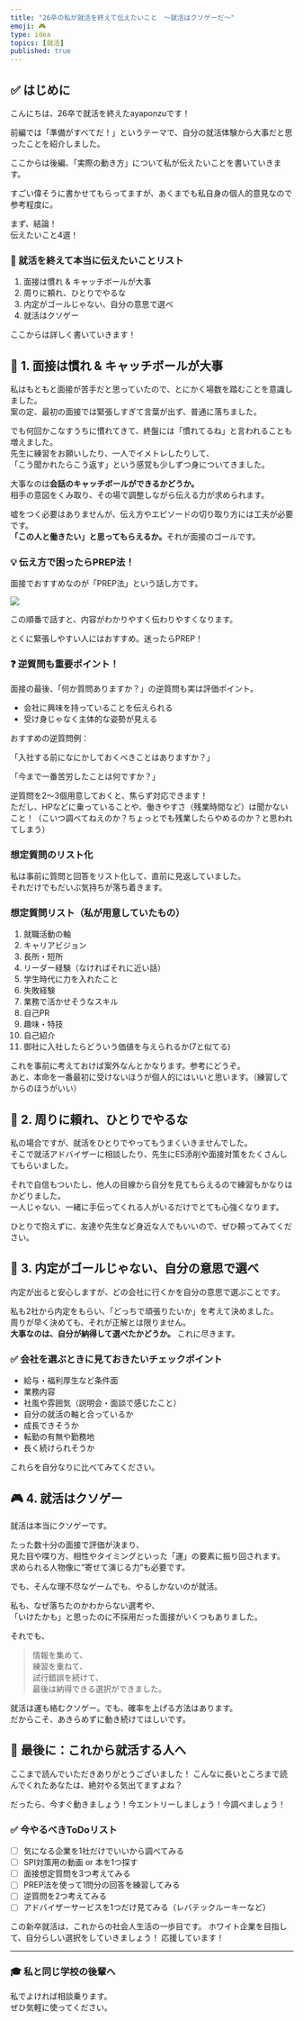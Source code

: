 ```yaml
---
title: "26卒の私が就活を終えて伝えたいこと　～就活はクソゲーだ～"
emoji: 🎮
type: idea
topics: [就活]
published: true
---
```

## ✅ はじめに

こんにちは、26卒で就活を終えたayaponzuです！

前編では「準備がすべてだ！」というテーマで、自分の就活体験から大事だと思ったことを紹介しました。

ここからは後編、「実際の動き方」について私が伝えたいことを書いていきます。

すごい偉そうに書かせてもらってますが、あくまでも私自身の個人的意見なので参考程度に。

まず、結論！<br>伝えたいこと4選！

### 🎯 就活を終えて本当に伝えたいことリスト

1. 面接は慣れ & キャッチボールが大事
2. 周りに頼れ、ひとりでやるな
3. 内定がゴールじゃない、自分の意思で選べ
4. 就活はクソゲー

ここからは詳しく書いていきます！
## 🎤 1. 面接は慣れ & キャッチボールが大事

私はもともと面接が苦手だと思っていたので、とにかく場数を踏むことを意識しました。  
案の定、最初の面接では緊張しすぎて言葉が出ず、普通に落ちました。

でも何回かこなすうちに慣れてきて、終盤には「慣れてるね」と言われることも増えました。  
先生に練習をお願いしたり、一人でイメトレしたりして、  
「こう聞かれたらこう返す」という感覚も少しずつ身についてきました。

大事なのは<b>会話のキャッチボールができるかどうか。</b>  
相手の意図をくみ取り、その場で調整しながら伝える力が求められます。

嘘をつく必要はありませんが、伝え方やエピソードの切り取り方には工夫が必要です。  
<b>「この人と働きたい」と思ってもらえるか。</b>それが面接のゴールです。

### 💡 伝え方で困ったらPREP法！

面接でおすすめなのが「PREP法」という話し方です。

![](https://storage.googleapis.com/zenn-user-upload/d3d20f66e4f5-20250504.jpg)

この順番で話すと、内容がわかりやすく伝わりやすくなります。

とくに緊張しやすい人にはおすすめ。迷ったらPREP！

### ❓ 逆質問も重要ポイント！

面接の最後、「何か質問ありますか？」の逆質問も実は評価ポイント。
- 会社に興味を持っていることを伝えられる
- 受け身じゃなく主体的な姿勢が見える

おすすめの逆質問例：

「入社する前になにかしておくべきことはありますか？」

「今まで一番苦労したことは何ですか？」

逆質問を2〜3個用意しておくと、焦らず対応できます！<br>
ただし、HPなどに乗っていることや、働きやすさ（残業時間など）は聞かないこと！（こいつ調べてねえのか？ちょっとでも残業したらやめるのか？と思われてしまう）

### 想定質問のリスト化
私は事前に質問と回答をリスト化して、直前に見返していました。  
それだけでもだいぶ気持ちが落ち着きます。

### 想定質問リスト（私が用意していたもの）
1. 就職活動の軸  
2. キャリアビジョン  
3. 長所・短所  
4. リーダー経験（なければそれに近い話）  
5. 学生時代に力を入れたこと  
6. 失敗経験  
7. 業務で活かせそうなスキル  
8. 自己PR  
9. 趣味・特技  
10. 自己紹介
11. 御社に入社したらどういう価値を与えられるか(7と似てる)

これを事前に考えておけば案外なんとかなります。参考にどうぞ。<br>
あと、本命を一番最初に受けないほうが個人的にはいいと思います。（練習してからのほうがいい）

## 🤝 2. 周りに頼れ、ひとりでやるな

私の場合ですが、就活をひとりでやってもうまくいきませんでした。  
そこで就活アドバイザーに相談したり、先生にES添削や面接対策をたくさんしてもらいました。

それで自信もついたし、他人の目線から自分を見てもらえるので練習もかなりはかどりました。  
一人じゃない、一緒に手伝ってくれる人がいるだけでとても心強くなります。

ひとりで抱えずに、友達や先生など身近な人でもいいので、ぜひ頼ってみてください。

## 🧭 3. 内定がゴールじゃない、自分の意思で選べ

内定が出ると安心しますが、どの会社に行くかを自分の意思で選ぶことです。

私も2社から内定をもらい、「どっちで頑張りたいか」を考えて決めました。  
周りが早く決めても、それが正解とは限りません。  
<b>大事なのは、自分が納得して選べたかどうか。</b> これに尽きます。

### ✅ 会社を選ぶときに見ておきたいチェックポイント

- 給与・福利厚生など条件面
- 業務内容
- 社風や雰囲気（説明会・面談で感じたこと）
- 自分の就活の軸と合っているか
- 成長できそうか
- 転勤の有無や勤務地
- 長く続けられそうか

これらを自分なりに比べてみてください。

## 🎮 4. 就活はクソゲー

就活は本当にクソゲーです。  

たった数十分の面接で評価が決まり、  
見た目や喋り方、相性やタイミングといった「運」の要素に振り回されます。  
求められる人物像に“寄せて演じる力”も必要です。

でも、そんな理不尽なゲームでも、やるしかないのが就活。

私も、なぜ落ちたのかわからない選考や、  
「いけたかも」と思ったのに不採用だった面接がいくつもありました。

それでも、
> 情報を集めて、<br>
 練習を重ねて、<br>
 試行錯誤を続けて、<br>
 最後は納得できる選択ができました。

就活は運も絡むクソゲー。でも、確率を上げる方法はあります。  
だからこそ、あきらめずに動き続けてほしいです。

## 🎁 最後に：これから就活する人へ

ここまで読んでいただきありがとうございました！
こんなに長いところまで読んでくれたあなたは、絶対やる気出てますよね？

だったら、今すぐ動きましょう！今エントリーしましょう！今調べましょう！
### ✅ 今やるべきToDoリスト

- [ ] 気になる企業を1社だけでいいから調べてみる  
- [ ] SPI対策用の動画 or 本を1つ探す  
- [ ] 面接想定質問を3つ考えてみる  
- [ ] PREP法を使って1問分の回答を練習してみる  
- [ ] 逆質問を2つ考えてみる  
- [ ] アドバイザーサービスを1つだけ見てみる（レバテックルーキーなど）  

この新卒就活は、これからの社会人生活の一歩目です。
ホワイト企業を目指して、自分らしい選択をしていきましょう！
応援しています！

---

### 🎓 私と同じ学校の後輩へ

私でよければ相談乗ります。  
ぜひ気軽に使ってください。